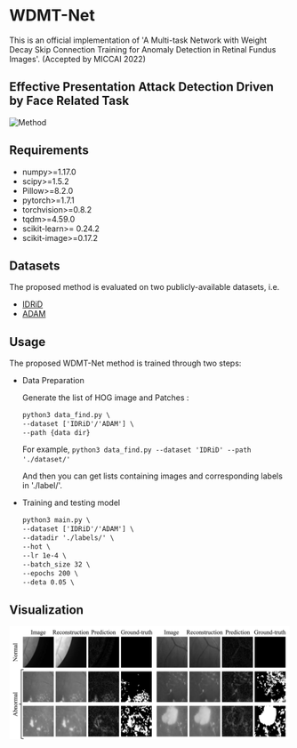 # WDMT-Net
This is an official implementation of 'A Multi-task Network with Weight Decay Skip Connection Training for Anomaly Detection in Retinal Fundus Images'. (Accepted by MICCAI 2022)

## Effective Presentation Attack Detection Driven by Face Related Task
![Method](./pipeline.png)

## Requirements

*   numpy>=1.17.0
*   scipy>=1.5.2 
*   Pillow>=8.2.0
*   pytorch>=1.7.1
*   torchvision>=0.8.2
*   tqdm>=4.59.0
*   scikit-learn>= 0.24.2
*   scikit-image>=0.17.2

## Datasets 
The proposed method is evaluated on two publicly-available datasets, i.e. 

*   [IDRiD](https://www.sciencedirect.com/science/article/pii/S1361841519301033?casa_token=pO8u1MuAw1wAAAAA:Yx2KH3-xTfilsRS7Q_Nafrl3RgIeC4rMSuod14mlVWNOUF8OqD_THuZDaJglEsqJ2GfMUEhrO992)
*   [ADAM](https://ieeexplore.ieee.org/abstract/document/9768802)

## Usage
The proposed WDMT-Net method is trained through two steps:
*   Data Preparation
    
    Generate the list of HOG image and Patches :
    ```
    python3 data_find.py \
    --dataset ['IDRiD'/'ADAM'] \
    --path {data dir}
    ```
    
    For example, 
    `python3 data_find.py --dataset 'IDRiD' --path './dataset/' `
    
    And then you can get lists containing images and corresponding labels in './label/'. 
    
*   Training and testing model
     ```
     python3 main.py \
     --dataset ['IDRiD'/'ADAM'] \
     --datadir './labels/' \
     --hot \
     --lr 1e-4 \
     --batch_size 32 \
     --epochs 200 \
     --deta 0.05 \
     ```

## Visualization
![Visual](./visual.png)
